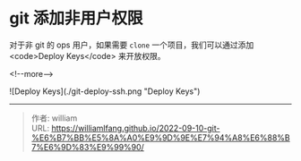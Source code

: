 # git 添加非用户权限


对于非 git 的 ops 用户，如果需要 `clone` 一个项目，我们可以通过添加 &lt;code&gt;Deploy Keys&lt;/code&gt; 来开放权限。

&lt;!--more--&gt;

![Deploy Keys](./git-deploy-ssh.png &#34;Deploy Keys&#34;)


---

> 作者: william  
> URL: https://williamlfang.github.io/2022-09-10-git-%E6%B7%BB%E5%8A%A0%E9%9D%9E%E7%94%A8%E6%88%B7%E6%9D%83%E9%99%90/  

